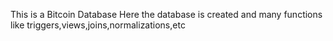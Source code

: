 This is a Bitcoin Database 
Here the database is created and many functions like triggers,views,joins,normalizations,etc
